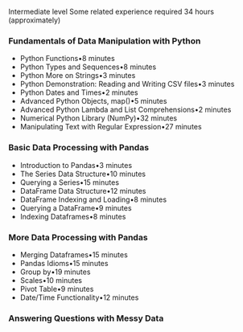 Intermediate level
Some related experience required
34 hours (approximately)

### Fundamentals of Data Manipulation with Python
- Python Functions•8 minutes
- Python Types and Sequences•8 minutes
- Python More on Strings•3 minutes
- Python Demonstration: Reading and Writing CSV files•3 minutes
- Python Dates and Times•2 minutes
- Advanced Python Objects, map()•5 minutes
- Advanced Python Lambda and List Comprehensions•2 minutes
- Numerical Python Library (NumPy)•32 minutes
- Manipulating Text with Regular Expression•27 minutes

### Basic Data Processing with Pandas
- Introduction to Pandas•3 minutes
- The Series Data Structure•10 minutes
- Querying a Series•15 minutes
- DataFrame Data Structure•12 minutes
- DataFrame Indexing and Loading•8 minutes
- Querying a DataFrame•9 minutes
- Indexing Dataframes•8 minutes

### More Data Processing with Pandas
- Merging Dataframes•15 minutes
- Pandas Idioms•15 minutes
- Group by•19 minutes
- Scales•10 minutes
- Pivot Table•9 minutes
- Date/Time Functionality•12 minutes

### Answering Questions with Messy Data

</br> 